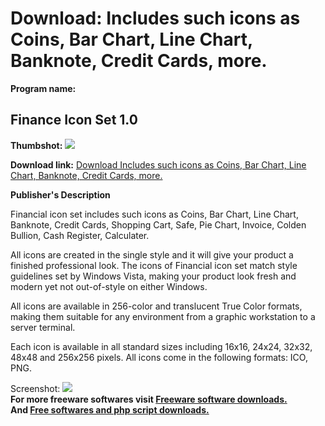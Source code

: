 # Download: Includes such icons as Coins, Bar Chart, Line Chart, Banknote, Credit Cards, more.

**Program name:**

## Finance Icon Set 1.0

  
**Thumbshot:** ![](http://www.freewarefiles.com/screenshot/vpfinanceset_md.jpg)   
  
**Download link:** [Download Includes such icons as Coins, Bar Chart, Line Chart, Banknote, Credit Cards, more.](http://freesoftwares.boysofts.com/Finance-Icon-Set_program_49186.html)  
  


**Publisher's Description**  
  


Financial icon set includes such icons as Coins, Bar Chart, Line Chart, Banknote, Credit Cards, Shopping Cart, Safe, Pie Chart, Invoice, Colden Bullion, Cash Register, Calculater. 

All icons are created in the single style and it will give your product a finished professional look. The icons of Financial icon set match style guidelines set by Windows Vista, making your product look fresh and modern yet not out-of-style on either Windows.

All icons are available in 256-color and translucent True Color formats, making them suitable for any environment from a graphic workstation to a server terminal.

Each icon is available in all standard sizes including 16x16, 24x24, 32x32, 48x48 and 256x256 pixels. All icons come in the following formats: ICO, PNG.

  
  
Screenshot: ![](http://www.freewarefiles.com/screenshot/vpfinanceset.jpg)   
**For more freeware softwares visit [Freeware software downloads.](http://freesoftwares.boysofts.com/)**   
**And [Free softwares and php script downloads.](http://www.boysofts.com/)**
